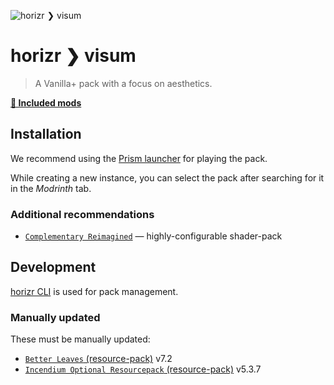 ![horizr ❯ visum](./banner.png)

# horizr ❯ visum
> A Vanilla+ pack with a focus on aesthetics.

[**📄 Included mods**](./docs/mods.md)

## Installation
We recommend using the [Prism launcher](https://prismlauncher.org/) for playing the pack.

While creating a new instance, you can select the pack after searching for it in the _Modrinth_ tab.

### Additional recommendations
- [`Complementary Reimagined`](https://modrinth.com/shader/complementary-reimagined) — highly-configurable shader-pack

## Development
[horizr CLI](https://github.com/horizr/cli) is used for pack management.

### Manually updated
These must be manually updated:
- [`Better Leaves` (resource-pack)](https://modrinth.com/resourcepack/better-leaves) v7.2
- [`Incendium Optional Resourcepack` (resource-pack)](https://modrinth.com/resourcepack/incendium-optional-resourcepack) v5.3.7
